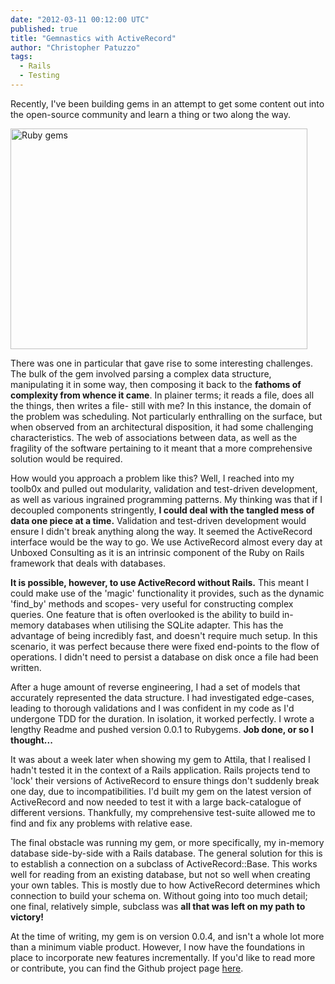 ```yaml
---
date: "2012-03-11 00:12:00 UTC"
published: true
title: "Gemnastics with ActiveRecord"
author: "Christopher Patuzzo"
tags:
  - Rails
  - Testing
---
```


<p>Recently, I&#39;ve been building gems in an attempt to get some content out into the open-source community and learn a thing or two along the way.</p>
<p><img alt="Ruby gems" src="http://i39.tinypic.com/fazklk.jpg" style="width: 475px; height: 353px; " /></p>
<p>There was one in particular that gave rise to some interesting challenges. The bulk of the gem involved parsing a complex data structure, manipulating it in some way, then composing it back to the <strong>fathoms of complexity from whence it came</strong>. In plainer terms; it reads a file, does all the things, then writes a file- still with me? In this instance, the domain of the problem was scheduling. Not particularly enthralling on the surface, but when observed from an architectural disposition, it had some challenging characteristics. The web of associations between data, as well as the fragility of the software pertaining to it meant that a more comprehensive solution would be required.</p>
<p>How would you approach a problem like this? Well, I reached into my toolb0x and pulled out modularity, validation and test-driven development, as well as various ingrained programming patterns. My thinking was that if I decoupled components stringently, <strong>I could deal with the tangled mess of data one piece at a time.</strong> Validation and test-driven development would ensure I didn&#39;t break anything along the way. It seemed the ActiveRecord interface would be the way to go. We use ActiveRecord almost every day at Unboxed Consulting as it is an intrinsic component of the Ruby on Rails framework that deals with databases.</p>
<p><strong>It is possible, however, to use ActiveRecord without Rails.</strong> This meant I could make use of the &#39;magic&#39; functionality it provides, such as the dynamic &#39;find_by&#39; methods and scopes- very useful for constructing complex queries. One feature that is often overlooked is the ability to build in-memory databases when utilising the SQLite adapter. This has the advantage of being incredibly fast, and doesn&#39;t require much setup. In this scenario, it was perfect because there were fixed end-points to the flow of operations. I didn&#39;t need to persist a database on disk once a file had been written.</p>
<p>After a huge amount of reverse engineering, I had a set of models that accurately represented the data structure. I had investigated edge-cases, leading to thorough validations and I was confident in my code as I&#39;d undergone TDD for the duration. In isolation, it worked perfectly. I wrote a lengthy Readme and pushed version 0.0.1 to Rubygems. <strong>Job done, or so I thought...</strong></p>
<p>It was about a week later when showing my gem to Attila, that I realised I hadn&#39;t tested it in the context of a Rails application. Rails projects tend to &#39;lock&#39; their versions of ActiveRecord to ensure things don&#39;t suddenly break one day, due to incompatibilities. I&#39;d built my gem on the latest version of ActiveRecord and now needed to test it with a large back-catalogue of different versions. Thankfully, my comprehensive test-suite allowed me to find and fix any problems with relative ease.</p>
<p>The final obstacle was running my gem, or more specifically, my in-memory database side-by-side with a Rails database. The general solution for this is to establish a connection on a subclass of ActiveRecord::Base. This works well for reading from an existing database, but not so well when creating your own tables. This is mostly due to how ActiveRecord determines which connection to build your schema on. Without going into too much detail; one final, relatively simple, subclass was <strong>all that was left on my path to victory!</strong></p>
<p>At the time of writing, my gem is on version 0.0.4, and isn&#39;t a whole lot more than a minimum viable product. However, I now have the foundations in place to incorporate new features incrementally. If you&#39;d like to read more or contribute, you can find the Github project page <a href="https://github.com/tuzz/xteam_schedule">here</a>.</p>

